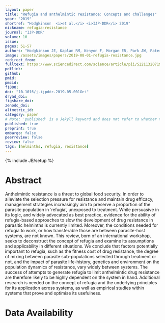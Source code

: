 ```yaml
---
layout: paper
title: "Refugia and anthelmintic resistance: Concepts and challenges"
year: "2019"
shortref: "Hodgkinson  <i>et al.</i> <i>IJP-DDR</i> 2019"
nickname: refugia-resistance
journal: "IJP-DDR"
volume: 10
issue: 
pages: 51-57
authors: "Hodgkinson JE, Kaplan RM, Kenyon F, Morgan ER, Park AW, Paterson S, Babayan SA, Beesley NJ, Britton C, Chaudray U, Doyle SR, Ezenwa VO, Fenton A, Howell SB, Laing R, Mable BK, Matthews L, McIntyre J, Milne CE, Morrison TA, Prentice JC, Sargison ND, Williams DJL, Wolstenholme AJ, Devaney E"
image: /assets/images/papers/2019-08-01-refugia-resistance.jpg
redirect_from: 
fulltext: https://www.sciencedirect.com/science/article/pii/S2211320719300508?via%3Dihub
pdflink: 
github: 
pmid: 
pmcid: 
f1000: 
doi: "10.1016/j.ijpddr.2019.05.001Get"
dryad_doi:
figshare_doi: 
zenodo_doi: 
altmetric_id: 
category: paper
# Note: 'published' is a Jekyll keyword and does not refer to whether the paper is published, but rather to whether this Markdown should be part of the rendered site.
published: true
preprint: true
embargo: false	
peerreview: false
review: false
tags: [helminths, refugia, resistance]
---
```

{% include JB/setup %}

# Abstract 

Anthelmintic resistance is a threat to global food security. In order to alleviate the selection pressure for resistance and maintain drug efficacy, management strategies increasingly aim to preserve a proportion of the parasite population in ‘refugia’, unexposed to treatment. While persuasive in its logic, and widely advocated as best practice, evidence for the ability of refugia-based approaches to slow the development of drug resistance in parasitic helminths is currently limited. Moreover, the conditions needed for refugia to work, or how transferable those are between parasite-host systems, are not known. This review, born of an international workshop, seeks to deconstruct the concept of refugia and examine its assumptions and applicability in different situations. We conclude that factors potentially important to refugia, such as the fitness cost of drug resistance, the degree of mixing between parasite sub-populations selected through treatment or not, and the impact of parasite life-history, genetics and environment on the population dynamics of resistance, vary widely between systems. The success of attempts to generate refugia to limit anthelmintic drug resistance are therefore likely to be highly dependent on the system in hand. Additional research is needed on the concept of refugia and the underlying principles for its application across systems, as well as empirical studies within systems that prove and optimise its usefulness.

# Data Availability


